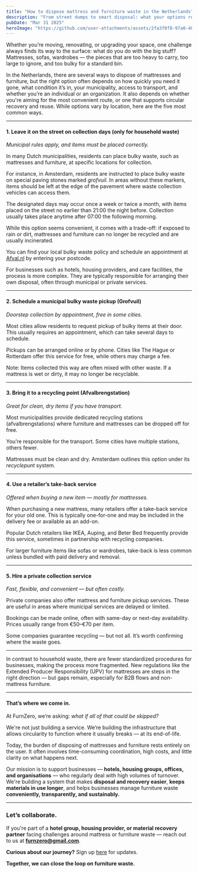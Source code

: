```yaml
---
title: "How to dispose mattress and furniture waste in the Netherlands"
description: "From street dumps to smart disposal: what your options really are in the Netherlands"
pubDate: "Mar 31 2025"
heroImage: "https://github.com/user-attachments/assets/2fa3f0f8-97a0-4813-8a94-2b12a456c9bd"
---
```


Whether you’re moving, renovating, or upgrading your space, one challenge always finds its way to the surface: what do you do with the big stuff? Mattresses, sofas, wardrobes — the pieces that are too heavy to carry, too large to ignore, and too bulky for a standard bin.

In the Netherlands, there are several ways to dispose of mattresses and furniture, but the right option often depends on how quickly you need it gone, what condition it’s in, your municipality, access to transport, and whether you’re an individual or an organization. It also depends on whether you're aiming for the most convenient route, or one that supports circular recovery and reuse. While options vary by location, here are the five most common ways.

---

#### **1. Leave it on the street on collection days (only for household waste)**

_Municipal rules apply, and items must be placed correctly._

In many Dutch municipalities, residents can place bulky waste, such as mattresses and furniture, at specific locations for collection.

For instance, in Amsterdam, residents are instructed to place bulky waste on special paving stones marked _grofvuil_. In areas without these markers, items should be left at the edge of the pavement where waste collection vehicles can access them.

The designated days may occur once a week or twice a month, with items placed on the street no earlier than 21:00 the night before. Collection usually takes place anytime after 07:00 the following morning.

While this option seems convenient, it comes with a trade-off: if exposed to rain or dirt, mattresses and furniture can no longer be recycled and are usually incinerated.

You can find your local bulky waste policy and schedule an appointment at [Afval.nl](https://afval.nl) by entering your postcode.

For businesses such as hotels, housing providers, and care facilities, the process is more complex. They are typically responsible for arranging their own disposal, often through municipal or private services.

---

#### **2. Schedule a municipal bulky waste pickup (Grofvuil)**

_Doorstep collection by appointment, free in some cities._

Most cities allow residents to request pickup of bulky items at their door. This usually requires an appointment, which can take several days to schedule.

Pickups can be arranged online or by phone. Cities like The Hague or Rotterdam offer this service for free, while others may charge a fee.

Note: Items collected this way are often mixed with other waste. If a mattress is wet or dirty, it may no longer be recyclable.

---

#### **3. Bring it to a recycling point (Afvalbrengstation)**

_Great for clean, dry items if you have transport._

Most municipalities provide dedicated recycling stations (afvalbrengstations) where furniture and mattresses can be dropped off for free.

You’re responsible for the transport. Some cities have multiple stations, others fewer.

Mattresses must be clean and dry. Amsterdam outlines this option under its _recyclepunt_ system.

---

#### **4. Use a retailer’s take-back service**

_Offered when buying a new item — mostly for mattresses._

When purchasing a new mattress, many retailers offer a take-back service for your old one. This is typically one-for-one and may be included in the delivery fee or available as an add-on.

Popular Dutch retailers like IKEA, Auping, and Beter Bed frequently provide this service, sometimes in partnership with recycling companies.

For larger furniture items like sofas or wardrobes, take-back is less common unless bundled with paid delivery and removal.

---

#### **5. Hire a private collection service**

_Fast, flexible, and convenient — but often costly._

Private companies also offer mattress and furniture pickup services. These are useful in areas where municipal services are delayed or limited.

Bookings can be made online, often with same-day or next-day availability. Prices usually range from €50–€70 per item.

Some companies guarantee recycling — but not all. It’s worth confirming where the waste goes.

---

In contrast to household waste, there are fewer standardized procedures for businesses, making the process more fragmented. New regulations like the Extended Producer Responsibility (UPV) for mattresses are steps in the right direction — but gaps remain, especially for B2B flows and non-mattress furniture.

---

#### **That’s where we come in.**

At FurnZero, we’re asking: _what if all of that could be skipped?_

We're not just building a service. We’re building the infrastructure that allows circularity to function where it usually breaks — at its end-of-life.

Today, the burden of disposing of mattresses and furniture rests entirely on the user. It often involves time-consuming coordination, high costs, and little clarity on what happens next.

Our mission is to support businesses — **hotels, housing groups, offices, and organisations** — who regularly deal with high volumes of turnover. We're building a system that makes **disposal and recovery easier**, **keeps materials in use longer**, and helps businesses manage furniture waste **conveniently, transparently, and sustainably.**

---

### **Let’s collaborate.**

If you're part of a **hotel group, housing provider, or material recovery partner** facing challenges around mattress or furniture waste — reach out to us at **furnzero@gmail.com**.

**Curious about our journey?** Sign up [here](https://funzero.com) for updates.

**Together, we can close the loop on furniture waste.**
